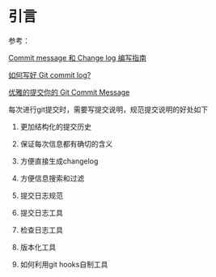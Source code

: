 
# 引言

参考：

[Commit message 和 Change log 编写指南](http://www.ruanyifeng.com/blog/2016/01/commit_message_change_log.html)

[如何写好 Git commit log?](https://www.zhihu.com/question/21209619)

[优雅的提交你的 Git Commit Message](https://zhuanlan.zhihu.com/p/34223150)

每次进行git提交时，需要写提交说明，规范提交说明的好处如下

1. 更加结构化的提交历史
2. 保证每次信息都有确切的含义
3. 方便直接生成changelog
4. 方便信息搜索和过滤


1. 提交日志规范
2. 提交日志工具
3. 检查日志工具
4. 版本化工具
5. 如何利用git hooks自制工具
